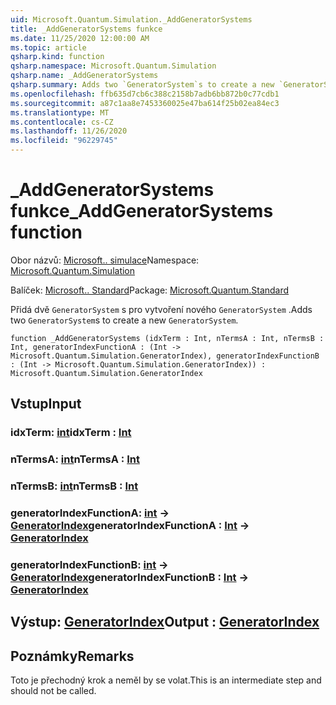 ```yaml
---
uid: Microsoft.Quantum.Simulation._AddGeneratorSystems
title: _AddGeneratorSystems funkce
ms.date: 11/25/2020 12:00:00 AM
ms.topic: article
qsharp.kind: function
qsharp.namespace: Microsoft.Quantum.Simulation
qsharp.name: _AddGeneratorSystems
qsharp.summary: Adds two `GeneratorSystem`s to create a new `GeneratorSystem`.
ms.openlocfilehash: ffb635d7cb6c388c2158b7adb6bb872b0c77cdb1
ms.sourcegitcommit: a87c1aa8e7453360025e47ba614f25b02ea84ec3
ms.translationtype: MT
ms.contentlocale: cs-CZ
ms.lasthandoff: 11/26/2020
ms.locfileid: "96229745"
---
```

# <a name="_addgeneratorsystems-function"></a><span data-ttu-id="c619a-102">_AddGeneratorSystems funkce</span><span class="sxs-lookup"><span data-stu-id="c619a-102">_AddGeneratorSystems function</span></span>

<span data-ttu-id="c619a-103">Obor názvů: [Microsoft.. simulace](xref:Microsoft.Quantum.Simulation)</span><span class="sxs-lookup"><span data-stu-id="c619a-103">Namespace: [Microsoft.Quantum.Simulation](xref:Microsoft.Quantum.Simulation)</span></span>

<span data-ttu-id="c619a-104">Balíček: [Microsoft.. Standard](https://nuget.org/packages/Microsoft.Quantum.Standard)</span><span class="sxs-lookup"><span data-stu-id="c619a-104">Package: [Microsoft.Quantum.Standard](https://nuget.org/packages/Microsoft.Quantum.Standard)</span></span>


<span data-ttu-id="c619a-105">Přidá dvě `GeneratorSystem` s pro vytvoření nového `GeneratorSystem` .</span><span class="sxs-lookup"><span data-stu-id="c619a-105">Adds two `GeneratorSystem`s to create a new `GeneratorSystem`.</span></span>

```qsharp
function _AddGeneratorSystems (idxTerm : Int, nTermsA : Int, nTermsB : Int, generatorIndexFunctionA : (Int -> Microsoft.Quantum.Simulation.GeneratorIndex), generatorIndexFunctionB : (Int -> Microsoft.Quantum.Simulation.GeneratorIndex)) : Microsoft.Quantum.Simulation.GeneratorIndex
```


## <a name="input"></a><span data-ttu-id="c619a-106">Vstup</span><span class="sxs-lookup"><span data-stu-id="c619a-106">Input</span></span>

### <a name="idxterm--int"></a><span data-ttu-id="c619a-107">idxTerm: [int](xref:microsoft.quantum.lang-ref.int)</span><span class="sxs-lookup"><span data-stu-id="c619a-107">idxTerm : [Int](xref:microsoft.quantum.lang-ref.int)</span></span>




### <a name="ntermsa--int"></a><span data-ttu-id="c619a-108">nTermsA: [int](xref:microsoft.quantum.lang-ref.int)</span><span class="sxs-lookup"><span data-stu-id="c619a-108">nTermsA : [Int](xref:microsoft.quantum.lang-ref.int)</span></span>




### <a name="ntermsb--int"></a><span data-ttu-id="c619a-109">nTermsB: [int](xref:microsoft.quantum.lang-ref.int)</span><span class="sxs-lookup"><span data-stu-id="c619a-109">nTermsB : [Int](xref:microsoft.quantum.lang-ref.int)</span></span>




### <a name="generatorindexfunctiona--int---generatorindex"></a><span data-ttu-id="c619a-110">generatorIndexFunctionA: [int](xref:microsoft.quantum.lang-ref.int) -> [GeneratorIndex](xref:Microsoft.Quantum.Simulation.GeneratorIndex)</span><span class="sxs-lookup"><span data-stu-id="c619a-110">generatorIndexFunctionA : [Int](xref:microsoft.quantum.lang-ref.int) -> [GeneratorIndex](xref:Microsoft.Quantum.Simulation.GeneratorIndex)</span></span>




### <a name="generatorindexfunctionb--int---generatorindex"></a><span data-ttu-id="c619a-111">generatorIndexFunctionB: [int](xref:microsoft.quantum.lang-ref.int) -> [GeneratorIndex](xref:Microsoft.Quantum.Simulation.GeneratorIndex)</span><span class="sxs-lookup"><span data-stu-id="c619a-111">generatorIndexFunctionB : [Int](xref:microsoft.quantum.lang-ref.int) -> [GeneratorIndex](xref:Microsoft.Quantum.Simulation.GeneratorIndex)</span></span>





## <a name="output--generatorindex"></a><span data-ttu-id="c619a-112">Výstup: [GeneratorIndex](xref:Microsoft.Quantum.Simulation.GeneratorIndex)</span><span class="sxs-lookup"><span data-stu-id="c619a-112">Output : [GeneratorIndex](xref:Microsoft.Quantum.Simulation.GeneratorIndex)</span></span>



## <a name="remarks"></a><span data-ttu-id="c619a-113">Poznámky</span><span class="sxs-lookup"><span data-stu-id="c619a-113">Remarks</span></span>

<span data-ttu-id="c619a-114">Toto je přechodný krok a neměl by se volat.</span><span class="sxs-lookup"><span data-stu-id="c619a-114">This is an intermediate step and should not be called.</span></span>